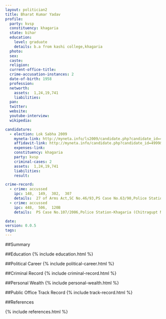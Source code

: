 ```yaml
---
layout: politician2
title: Bharat Kumar Yadav
profile: 
  party: kvsp
  constituency: khagaria
  state: bihar
  education: 
    level: graduate
    details: b.a from kashi college,khagaria
  photo: 
  sex: 
  caste: 
  religion: 
  current-office-title: 
  crime-accusation-instances: 2
  date-of-birth: 1958
  profession: 
  networth: 
    assets:  1,24,19,741
    liabilities: 
  pan: 
  twitter: 
  website: 
  youtube-interview: 
  wikipedia: 

candidature: 
  - election: Lok Sabha 2009
    myneta-link: http://myneta.info/ls2009/candidate.php?candidate_id=4999
    affidavit-link: http://myneta.info/candidate.php?candidate_id=4999&scan=original
    expenses-link: 
    constituency: khagaria 
    party: kvsp
    criminal-cases: 2
    assets:  1,24,19,741
    liabilities: 
    result:  

crime-record: 
  - crime: accussed
    ipc: 148,  149,  302,  307
    details:  27 of Arms Act,SC No.46/93,PS Case No.63/90,Police Station-Chowtham (Mansi),District-Khagaria,State-Bihar,Session Judge,Khagaria,Date 17/08/2000  
  - crime: accussed
    ipc: 448,  506,  120B
    details:  PS Case No.107/2006,Police Station-Khagaria (Chitragupt Nagar),District-Khagaria,State-Bihar,C.J.M.Khagaria,Date 15/03/2007  

date: 
version: 0.0.5
tags: 
---
```

##Summary


##Education
{% include education.html %}


##Political Career
{% include political-career.html %}


##Criminal Record
{% include criminal-record.html %}


##Personal Wealth
{% include personal-wealth.html %}


##Public Office Track Record
{% include track-record.html %}


##References


{% include references.html %}